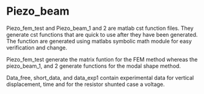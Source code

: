 # Piezo_beam
Piezo_fem_test and Piezo_beam_1 and 2 are matlab cst function files. They generate cst functions that are quick to use after they have been generated. 
The function are generated using matlabs symbolic math module for easy verification and change. 

Piezo_fem_test generate the matrix funtion for the FEM method whereas the piezo_beam_1, and 2 generate functions for the modal shape method. 

Data_free, short_data, and data_exp1 contain experimental data for vertical displacement, time and for the resistor shunted case a voltage. 

